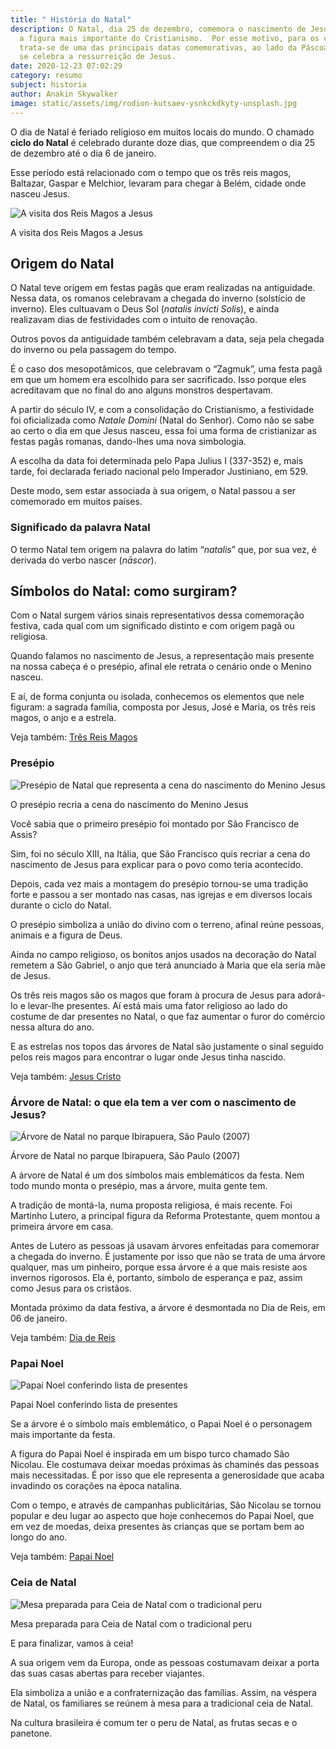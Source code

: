 ```yaml
---
title: " História do Natal"
description: O Natal, dia 25 de dezembro, comemora o nascimento de Jesus Cristo,
  a figura mais importante do Cristianismo.  Por esse motivo, para os cristãos,
  trata-se de uma das principais datas comemorativas, ao lado da Páscoa, em que
  se celebra a ressurreição de Jesus.
date: 2020-12-23 07:02:29
category: resumo
subject: historia
author: Anakin Skywalker
image: static/assets/img/rodion-kutsaev-ysnkckdkyty-unsplash.jpg
---
```

<!--StartFragment-->

O dia de Natal é feriado religioso em muitos locais do mundo. O chamado **ciclo do Natal** é celebrado durante doze dias, que compreendem o dia 25 de dezembro até o dia 6 de janeiro.

Esse período está relacionado com o tempo que os três reis magos, Baltazar, Gaspar e Melchior, levaram para chegar à Belém, cidade onde nasceu Jesus.

![A visita dos Reis Magos a Jesus](https://static.todamateria.com.br/upload/pr/es/presepioreismagos.jpg)

A visita dos Reis Magos a Jesus

## Origem do Natal

O Natal teve origem em festas pagãs que eram realizadas na antiguidade. Nessa data, os romanos celebravam a chegada do inverno (solstício de inverno). Eles cultuavam o Deus Sol (*natalis* *invicti* *Solis*), e ainda realizavam dias de festividades com o intuito de renovação.

Outros povos da antiguidade também celebravam a data, seja pela chegada do inverno ou pela passagem do tempo.

É o caso dos mesopotâmicos, que celebravam o “Zagmuk”, uma festa pagã em que um homem era escolhido para ser sacrificado. Isso porque eles acreditavam que no final do ano alguns monstros despertavam.

A partir do século IV, e com a consolidação do Cristianismo, a festividade foi oficializada como *Natale Domini* (Natal do Senhor). Como não se sabe ao certo o dia em que Jesus nasceu, essa foi uma forma de cristianizar as festas pagãs romanas, dando-lhes uma nova simbologia.

A escolha da data foi determinada pelo Papa Julius I (337-352) e, mais tarde, foi declarada feriado nacional pelo Imperador Justiniano, em 529.

Deste modo, sem estar associada à sua origem, o Natal passou a ser comemorado em muitos países.

### Significado da palavra Natal

O termo Natal tem origem na palavra do latim “*natalis*” que, por sua vez, é derivada do verbo nascer (*nāscor*).

## Símbolos do Natal: como surgiram?

Com o Natal surgem vários sinais representativos dessa comemoração festiva, cada qual com um significado distinto e com origem pagã ou religiosa.

Quando falamos no nascimento de Jesus, a representação mais presente na nossa cabeça é o presépio, afinal ele retrata o cenário onde o Menino nasceu.

E aí, de forma conjunta ou isolada, conhecemos os elementos que nele figuram: a sagrada família, composta por Jesus, José e Maria, os três reis magos, o anjo e a estrela.

Veja também: [Três Reis Magos](https://www.todamateria.com.br/tres-reis-magos/)

### Presépio

![Presépio de Natal que representa a cena do nascimento do Menino Jesus](https://static.todamateria.com.br/upload/pr/es/presepio-0-cke.jpg)

O presépio recria a cena do nascimento do Menino Jesus

Você sabia que o primeiro presépio foi montado por São Francisco de Assis?

Sim, foi no século XIII, na Itália, que São Francisco quis recriar a cena do nascimento de Jesus para explicar para o povo como teria acontecido.

Depois, cada vez mais a montagem do presépio tornou-se uma tradição forte e passou a ser montado nas casas, nas igrejas e em diversos locais durante o ciclo do Natal.

O presépio simboliza a união do divino com o terreno, afinal reúne pessoas, animais e a figura de Deus.

Ainda no campo religioso, os bonitos anjos usados na decoração do Natal remetem a São Gabriel, o anjo que terá anunciado à Maria que ela seria mãe de Jesus.

Os três reis magos são os magos que foram à procura de Jesus para adorá-lo e levar-lhe presentes. Aí está mais uma fator religioso ao lado do costume de dar presentes no Natal, o que faz aumentar o furor do comércio nessa altura do ano.

E as estrelas nos topos das árvores de Natal são justamente o sinal seguido pelos reis magos para encontrar o lugar onde Jesus tinha nascido.

Veja também: [Jesus Cristo](https://www.todamateria.com.br/jesus-cristo/)

### Árvore de Natal: o que ela tem a ver com o nascimento de Jesus?

![Árvore de Natal no parque Ibirapuera, São Paulo (2007)](https://static.todamateria.com.br/upload/rv/or/rvoresibirapuera.jpg)

Árvore de Natal no parque Ibirapuera, São Paulo (2007)

A árvore de Natal é um dos símbolos mais emblemáticos da festa. Nem todo mundo monta o presépio, mas a árvore, muita gente tem.

A tradição de montá-la, numa proposta religiosa, é mais recente. Foi Martinho Lutero, a principal figura da Reforma Protestante, quem montou a primeira árvore em casa.

Antes de Lutero as pessoas já usavam árvores enfeitadas para comemorar a chegada do inverno. É justamente por isso que não se trata de uma árvore qualquer, mas um pinheiro, porque essa árvore é a que mais resiste aos invernos rigorosos. Ela é, portanto, símbolo de esperança e paz, assim como Jesus para os cristãos.

Montada próximo da data festiva, a árvore é desmontada no Dia de Reis, em 06 de janeiro.

Veja também: [Dia de Reis](https://www.todamateria.com.br/dia-de-reis/)

### Papai Noel

![Papai Noel conferindo lista de presentes](https://static.todamateria.com.br/upload/pa/pa/papainoel-0-cke.jpg)

Papai Noel conferindo lista de presentes

Se a árvore é o símbolo mais emblemático, o Papai Noel é o personagem mais importante da festa.

A figura do Papai Noel é inspirada em um bispo turco chamado São Nicolau. Ele costumava deixar moedas próximas às chaminés das pessoas mais necessitadas. É por isso que ele representa a generosidade que acaba invadindo os corações na época natalina.

Com o tempo, e através de campanhas publicitárias, São Nicolau se tornou popular e deu lugar ao aspecto que hoje conhecemos do Papai Noel, que em vez de moedas, deixa presentes às crianças que se portam bem ao longo do ano.

Veja também: [Papai Noel](https://www.todamateria.com.br/papai-noel/)

### Ceia de Natal

![Mesa preparada para Ceia de Natal com o tradicional peru](https://static.todamateria.com.br/upload/ce/ia/ceia-0.jpg)

Mesa preparada para Ceia de Natal com o tradicional peru

E para finalizar, vamos à ceia!

A sua origem vem da Europa, onde as pessoas costumavam deixar a porta das suas casas abertas para receber viajantes.

Ela simboliza a união e a confraternização das famílias. Assim, na véspera de Natal, os familiares se reúnem à mesa para a tradicional ceia de Natal.

Na cultura brasileira é comum ter o peru de Natal, as frutas secas e o panetone.

<!--EndFragment-->